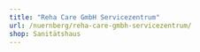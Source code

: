 ```yaml
---
title: "Reha Care GmbH Servicezentrum"
url: /nuernberg/reha-care-gmbh-servicezentrum/
shop: Sanitätshaus
---
```

